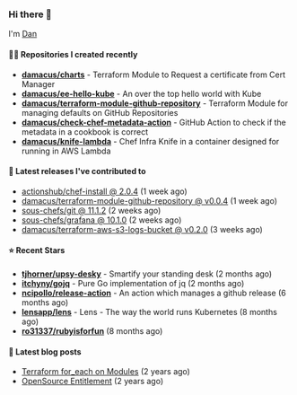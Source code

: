 

### Hi there 👋

I'm [Dan](https://medium.com/@dan.m.webb)

#### 👨‍💻 Repositories I created recently
- **[damacus/charts](https://github.com/damacus/charts)** - Terraform Module to Request a certificate from Cert Manager
- **[damacus/ee-hello-kube](https://github.com/damacus/ee-hello-kube)** - An over the top hello world with Kube
- **[damacus/terraform-module-github-repository](https://github.com/damacus/terraform-module-github-repository)** - Terraform Module for managing defaults on GitHub Repositories
- **[damacus/check-chef-metadata-action](https://github.com/damacus/check-chef-metadata-action)** - GitHub Action to check if the metadata in a cookbook is correct
- **[damacus/knife-lambda](https://github.com/damacus/knife-lambda)** - Chef Infra Knife in a container designed for running in AWS Lambda

#### 🚀 Latest releases I've contributed to


- [actionshub/chef-install @ 2.0.4](https://github.com/actionshub/chef-install/releases/tag/2.0.4) (1 week ago)
- [damacus/terraform-module-github-repository @ v0.0.4](https://github.com/damacus/terraform-module-github-repository/releases/tag/v0.0.4) (1 week ago)
- [sous-chefs/git @ 11.1.2](https://github.com/sous-chefs/git/releases/tag/11.1.2) (2 weeks ago)
- [sous-chefs/grafana @ 10.1.0](https://github.com/sous-chefs/grafana/releases/tag/10.1.0) (2 weeks ago)
- [damacus/terraform-aws-s3-logs-bucket @ v0.2.0](https://github.com/damacus/terraform-aws-s3-logs-bucket/releases/tag/v0.2.0) (3 weeks ago)

#### ⭐ Recent Stars


- **[tjhorner/upsy-desky](https://github.com/tjhorner/upsy-desky)** - Smartify your standing desk (2 months ago)
- **[itchyny/gojq](https://github.com/itchyny/gojq)** - Pure Go implementation of jq (2 months ago)
- **[ncipollo/release-action](https://github.com/ncipollo/release-action)** - An action which manages a github release (6 months ago)
- **[lensapp/lens](https://github.com/lensapp/lens)** - Lens - The way the world runs Kubernetes (8 months ago)
- **[ro31337/rubyisforfun](https://github.com/ro31337/rubyisforfun)** (8 months ago)

#### 📄 Latest blog posts
- [Terraform for_each on Modules](https://medium.com/@dan.m.webb/terraform-for-each-on-modules-bcf17c97e9ff?source=rss-bbba9c670f6e------2) (2 years ago)
- [OpenSource Entitlement](https://medium.com/@dan.m.webb/opensource-entitlement-f4584a035063?source=rss-bbba9c670f6e------2) (2 years ago)
